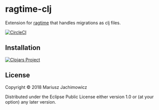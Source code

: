 # ragtime-clj

Extension for [ragtime](https://github.com/weavejester/ragtime) that handles migrations as clj files.

[![CircleCI](https://circleci.com/gh/mariusz-jachimowicz-83/ragtime-clj.svg?style=svg)](https://circleci.com/gh/mariusz-jachimowicz-83/ragtime-clj)

## Installation

[![Clojars Project](https://img.shields.io/clojars/v/com.mjachimowicz/ragtime.clj.svg)](https://clojars.org/com.mjachimowicz/ragtime-clj)

## License

Copyright © 2018 Mariusz Jachimowicz

Distributed under the Eclipse Public License either version 1.0 or (at your option) any later version.

